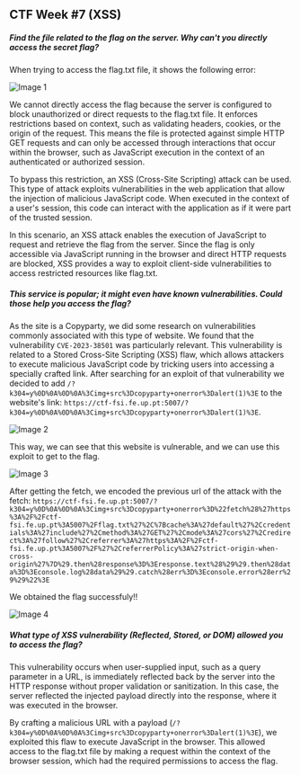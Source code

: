 ## CTF Week #7 (XSS)


##### Find the file related to the flag on the server. Why can't you directly access the secret flag?

When trying to access the flag.txt file, it shows the following error:

![Image 1](https://git.fe.up.pt/fsi/fsi2425/logs/l05g06/-/raw/main/Images/CTF7_img1.png)

We cannot directly access the flag because the server is configured to block unauthorized or direct requests to the flag.txt file. It enforces restrictions based on context, such as validating headers, cookies, or the origin of the request. This means the file is protected against simple HTTP GET requests and can only be accessed through interactions that occur within the browser, such as JavaScript execution in the context of an authenticated or authorized session.

To bypass this restriction, an XSS (Cross-Site Scripting) attack can be used. This type of attack exploits vulnerabilities in the web application that allow the injection of malicious JavaScript code. When executed in the context of a user's session, this code can interact with the application as if it were part of the trusted session.

In this scenario, an XSS attack enables the execution of JavaScript to request and retrieve the flag from the server. Since the flag is only accessible via JavaScript running in the browser and direct HTTP requests are blocked, XSS provides a way to exploit client-side vulnerabilities to access restricted resources like flag.txt.


##### This service is popular; it might even have known vulnerabilities. Could those help you access the flag?

As the site is a Copyparty, we did some research on vulnerabilities commonly associated with this type of website. We found that the vulnerability ```CVE-2023-38501``` was particularly relevant. This vulnerability is related to a Stored Cross-Site Scripting (XSS) flaw, which allows attackers to execute malicious JavaScript code by tricking users into accessing a specially crafted link. After searching for an exploit of that vulnerability we decided to add ```/?k304=y%0D%0A%0D%0A%3Cimg+src%3Dcopyparty+onerror%3Dalert(1)%3E``` to the website's link: ```https://ctf-fsi.fe.up.pt:5007/?k304=y%0D%0A%0D%0A%3Cimg+src%3Dcopyparty+onerror%3Dalert(1)%3E```.

![Image 2](https://git.fe.up.pt/fsi/fsi2425/logs/l05g06/-/raw/main/Images/CTF7_img2.png)

This way, we can see that this website is vulnerable, and we can use this exploit to get to the flag.

![Image 3](https://git.fe.up.pt/fsi/fsi2425/logs/l05g06/-/raw/main/Images/CTF7_img3.png)

After getting the fetch, we encoded the previous url of the attack with the fetch:
```https://ctf-fsi.fe.up.pt:5007/?k304=y%0D%0A%0D%0A%3Cimg+src%3Dcopyparty+onerror%3D%22fetch%28%27https%3A%2F%2Fctf-fsi.fe.up.pt%3A5007%2Fflag.txt%27%2C%7Bcache%3A%27default%27%2Ccredentials%3A%27include%27%2Cmethod%3A%27GET%27%2Cmode%3A%27cors%27%2Credirect%3A%27follow%27%2Creferrer%3A%27https%3A%2F%2Fctf-fsi.fe.up.pt%3A5007%2F%27%2CreferrerPolicy%3A%27strict-origin-when-cross-origin%27%7D%29.then%28response%3D%3Eresponse.text%28%29%29.then%28data%3D%3Econsole.log%28data%29%29.catch%28err%3D%3Econsole.error%28err%29%29%22%3E```

We obtained the flag successfuly!! 

![Image 4](https://git.fe.up.pt/fsi/fsi2425/logs/l05g06/-/raw/main/Images/CTF7_img4.png)


##### What type of XSS vulnerability (Reflected, Stored, or DOM) allowed you to access the flag?

This vulnerability occurs when user-supplied input, such as a query parameter in a URL, is immediately reflected back by the server into the HTTP response without proper validation or sanitization. In this case, the server reflected the injected payload directly into the response, where it was executed in the browser.

By crafting a malicious URL with a payload (```/?k304=y%0D%0A%0D%0A%3Cimg+src%3Dcopyparty+onerror%3Dalert(1)%3E```), we exploited this flaw to execute JavaScript in the browser. This allowed access to the flag.txt file by making a request within the context of the browser session, which had the required permissions to access the flag.